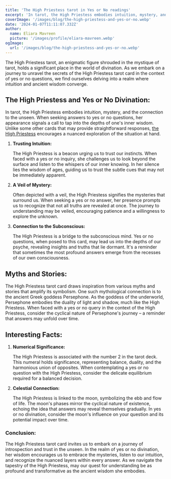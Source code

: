 ```yaml
---
title: 'The High Priestess tarot in Yes or No readings'
excerpt: 'In tarot, the High Priestess embodies intuition, mystery, and the connection to the unseen. When seeking answers to yes or no...'
coverImage: '/images/blog/the-high-priestess-and-yes-or-no.webp'
date: '2024-01-07T11:11:07.332Z'
author:
  name: Eliara Mavreen
  picture: '/images/profile/eliara-mavreen.webp'
ogImage:
  url: '/images/blog/the-high-priestess-and-yes-or-no.webp'
---
```


The High Priestess tarot, an enigmatic figure shrouded in the mystique of tarot, holds a significant place in the world
of
divination. As we embark on a journey to unravel the secrets of the High Priestess tarot card in the context of yes or
no questions, we find ourselves delving into a realm where intuition and ancient wisdom converge.

## The High Priestess and Yes or No Divination:

In tarot, the High Priestess embodies intuition, mystery, and the connection to the unseen. When seeking answers to yes
or no questions, her appearance signals a call to tap into the depths of one's inner wisdom. Unlike some other cards
that may provide straightforward responses, 
[the High Priestess](https://pagetarot.co/articles/unveiling-the-mysteries-the-high-priestess-tarot-card-meaning)
encourages a nuanced exploration of the situation at hand.

1. **Trusting Intuition:**

   The High Priestess is a beacon urging us to trust our instincts. When faced with a yes or no inquiry, she challenges
   us to look beyond the surface and listen to the whispers of our inner knowing. In her silence lies the wisdom of
   ages, guiding us to trust the subtle cues that may not be immediately apparent.

2. **A Veil of Mystery:**

   Often depicted with a veil, the High Priestess signifies the mysteries that surround us. When seeking a yes or no
   answer, her presence prompts us to recognize that not all truths are revealed at once. The journey to understanding
   may be veiled, encouraging patience and a willingness to explore the unknown.

3. **Connection to the Subconscious:**

   The High Priestess is a bridge to the subconscious mind. Yes or no questions, when posed to this card, may lead us
   into the depths of our psyche, revealing insights and truths that lie dormant. It's a reminder that sometimes the
   most profound answers emerge from the recesses of our own consciousness.

## Myths and Stories:

The High Priestess tarot card draws inspiration from various myths and stories that amplify its symbolism. One such
mythological connection is to the ancient Greek goddess Persephone. As the goddess of the underworld, Persephone
embodies the duality of light and shadow, much like the High Priestess. When faced with a yes or no query in the context
of the High Priestess, consider the cyclical nature of Persephone's journey – a reminder that answers may unfold over
time.

## Interesting Facts:

1. **Numerical Significance:**

   The High Priestess is associated with the number 2 in the tarot deck. This numeral holds significance, representing
   balance, duality, and the harmonious union of opposites. When contemplating a yes or no question with the High
   Priestess, consider the delicate equilibrium required for a balanced decision.

2. **Celestial Connection:**

   The High Priestess is linked to the moon, symbolizing the ebb and flow of life. The moon's phases mirror the cyclical
   nature of existence, echoing the idea that answers may reveal themselves gradually. In yes or no divination, consider
   the moon's influence on your question and its potential impact over time.

### Conclusion:

The High Priestess tarot card invites us to embark on a journey of introspection and trust in the unseen. In the realm
of yes or no divination, her wisdom encourages us to embrace the mysteries, listen to our intuition, and recognize the
nuanced layers within every answer. As we navigate the tapestry of the High Priestess, may our quest for understanding
be as profound and transformative as the ancient wisdom she embodies.